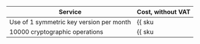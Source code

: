 | Service | Cost, without VAT |
| ----- | ----- |
| Use of 1 symmetric key version per month | {{ sku|USD|kms.storage.v1.software|month|string }} |
| 10000 cryptographic operations | {{ sku|USD|kms.api.v1.encryptdecrypt|string }} | |
